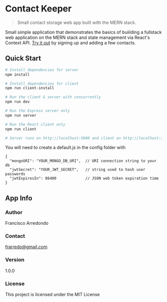 # Contact Keeper

> Small contact storage web app built with the MERN stack.

Small simple application that demonstrates the basics of buiilding a fullstack web application on the MERN stack and state management via React's Context API. [Try it out](https://contact-keeper-89.herokuapp.com/register) by signing up and adding a few contacts.

## Quick Start

```bash
# Install dependencies for server
npm install

# Install dependencies for client
npm run client-install

# Run the client & server with concurrently
npm run dev

# Run the Express server only
npm run server

# Run the React client only
npm run client

# Server runs on http://localhost:5000 and client on http://localhost:3000
```

You will need to create a default.js in the config folder with

```
{
  "mongoURI": "YOUR_MONGO_DB_URI",  // URI connection string to your db
  "jwtSecret": "YOUR_JWT_SECRET",   // string used to hash user passwords
  "jwtExpiresIn": 86400             // JSON web token expiration time
}
```

## App Info

### Author

Francisco Arredondo

### Contact

frarredo@gmail.com

### Version

1.0.0

### License

This project is licensed under the MIT License

